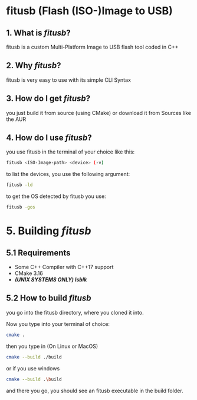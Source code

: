 # fitusb (Flash (ISO-)Image to USB)

## 1. What is _fitusb_?
fitusb is a custom Multi-Platform Image to USB flash tool coded in C++
## 2. Why _fitusb_?
fitusb is very easy to use with its simple CLI Syntax
## 3. How do I get _fitusb_?
you just build it from source (using CMake) or download it from Sources like the AUR
## 4. How do I use _fitusb_?
you use fitusb in the terminal of your choice like this:
```sh
fitusb <ISO-Image-path> <device> (-v)
```
to list the devices, you use the following argument:
```sh
fitusb -ld
```
to get the OS detected by fitusb you use:
```sh
fitusb -gos
```
# 5. Building _fitusb_
## 5.1 Requirements
- Some C++ Compiler with C++17 support
- CMake 3.16
- _**(UNIX SYSTEMS ONLY) lsblk**_
## 5.2 How to build _fitusb_
you go into the fitusb directory, where you cloned it into.

Now you type into your terminal of choice:
```sh
cmake .
```
then you type in (On Linux or MacOS)
```sh
cmake --build ./build
```
or if you use windows
```sh
cmake --build .\build
```
and there you go, you should see an fitusb executable in the build folder.